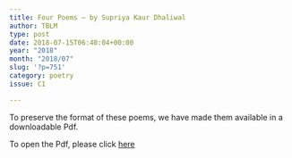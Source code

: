 ```yaml
---
title: Four Poems – by Supriya Kaur Dhaliwal
author: TBLM
type: post
date: 2018-07-15T06:40:04+00:00
year: "2018"
month: "2018/07"
slug: '?p=751'
category: poetry
issue: C1

---
```

To preserve the format of these poems, we have made them available in a downloadable Pdf.

To open the Pdf, please click [here][1]

 [1]: http://bombayliterarymagazine.com/wp-content/uploads/2018/07/TBLM_Dhaliwal_Final.pdf
